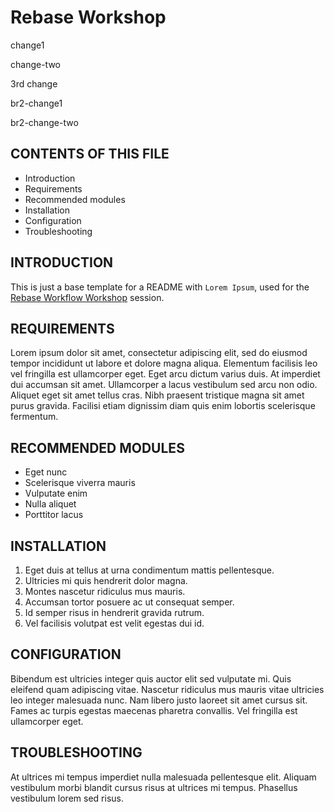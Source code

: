 # Rebase Workshop

change1

change-two

3rd change

br2-change1

br2-change-two

CONTENTS OF THIS FILE
---------------------

 * Introduction
 * Requirements
 * Recommended modules
 * Installation
 * Configuration
 * Troubleshooting

 INTRODUCTION
------------
This is just a base template for a README with `Lorem Ipsum`, used for the [Rebase Workflow Workshop](https://mod4.turing.edu/lessons/rebase-workflow-workshop.html) session.

REQUIREMENTS
------------
Lorem ipsum dolor sit amet, consectetur adipiscing elit, sed do eiusmod tempor incididunt ut labore et dolore magna aliqua. Elementum facilisis leo vel fringilla est ullamcorper eget. Eget arcu dictum varius duis. At imperdiet dui accumsan sit amet. Ullamcorper a lacus vestibulum sed arcu non odio. Aliquet eget sit amet tellus cras. Nibh praesent tristique magna sit amet purus gravida. Facilisi etiam dignissim diam quis enim lobortis scelerisque fermentum.

RECOMMENDED MODULES
-------------------
- Eget nunc
- Scelerisque viverra mauris
- Vulputate enim
- Nulla aliquet
- Porttitor lacus

INSTALLATION
------------
1. Eget duis at tellus at urna condimentum mattis pellentesque.
2. Ultricies mi quis hendrerit dolor magna.
3. Montes nascetur ridiculus mus mauris.
4. Accumsan tortor posuere ac ut consequat semper.
5. Id semper risus in hendrerit gravida rutrum.
6. Vel facilisis volutpat est velit egestas dui id.

CONFIGURATION
-------------
Bibendum est ultricies integer quis auctor elit sed vulputate mi. Quis eleifend quam adipiscing vitae. Nascetur ridiculus mus mauris vitae ultricies leo integer malesuada nunc. Nam libero justo laoreet sit amet cursus sit. Fames ac turpis egestas maecenas pharetra convallis. Vel fringilla est ullamcorper eget.

TROUBLESHOOTING
---------------
At ultrices mi tempus imperdiet nulla malesuada pellentesque elit. Aliquam vestibulum morbi blandit cursus risus at ultrices mi tempus. Phasellus vestibulum lorem sed risus.
